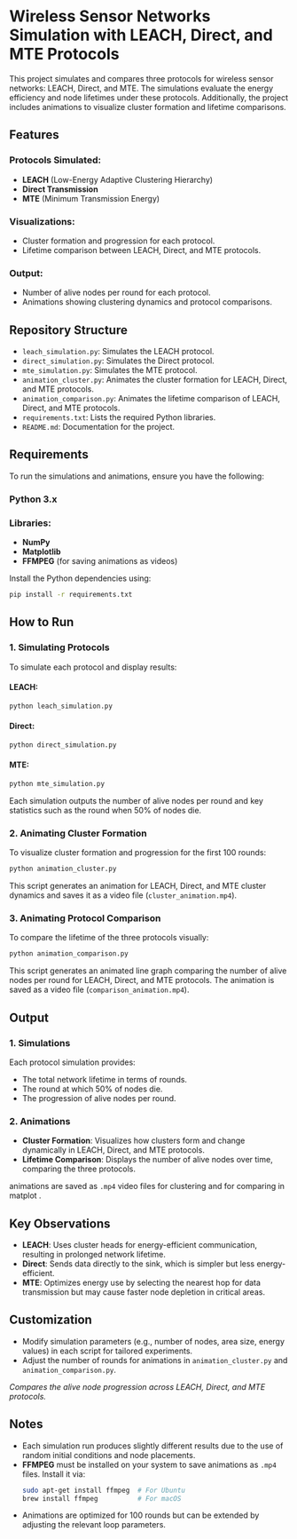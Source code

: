 # Wireless Sensor Networks Simulation with LEACH, Direct, and MTE Protocols

This project simulates and compares three protocols for wireless sensor networks: LEACH, Direct, and MTE. The simulations evaluate the energy efficiency and node lifetimes under these protocols. Additionally, the project includes animations to visualize cluster formation and lifetime comparisons.

## Features

### Protocols Simulated:

- **LEACH** (Low-Energy Adaptive Clustering Hierarchy)
- **Direct Transmission**
- **MTE** (Minimum Transmission Energy)

### Visualizations:

- Cluster formation and progression for each protocol.
- Lifetime comparison between LEACH, Direct, and MTE protocols.

### Output:

- Number of alive nodes per round for each protocol.
- Animations showing clustering dynamics and protocol comparisons.

## Repository Structure

- `leach_simulation.py`: Simulates the LEACH protocol.
- `direct_simulation.py`: Simulates the Direct protocol.
- `mte_simulation.py`: Simulates the MTE protocol.
- `animation_cluster.py`: Animates the cluster formation for LEACH, Direct, and MTE protocols.
- `animation_comparison.py`: Animates the lifetime comparison of LEACH, Direct, and MTE protocols.
- `requirements.txt`: Lists the required Python libraries.
- `README.md`: Documentation for the project.

## Requirements

To run the simulations and animations, ensure you have the following:

### Python 3.x

### Libraries:

- **NumPy**
- **Matplotlib**
- **FFMPEG** (for saving animations as videos)

Install the Python dependencies using:

```bash
pip install -r requirements.txt
```

## How to Run

### 1. Simulating Protocols

To simulate each protocol and display results:

#### LEACH:

```bash
python leach_simulation.py
```

#### Direct:

```bash
python direct_simulation.py
```

#### MTE:

```bash
python mte_simulation.py
```

Each simulation outputs the number of alive nodes per round and key statistics such as the round when 50% of nodes die.

### 2. Animating Cluster Formation

To visualize cluster formation and progression for the first 100 rounds:

```bash
python animation_cluster.py
```

This script generates an animation for LEACH, Direct, and MTE cluster dynamics and saves it as a video file (`cluster_animation.mp4`).

### 3. Animating Protocol Comparison

To compare the lifetime of the three protocols visually:

```bash
python animation_comparison.py
```

This script generates an animated line graph comparing the number of alive nodes per round for LEACH, Direct, and MTE protocols. The animation is saved as a video file (`comparison_animation.mp4`).

## Output

### 1. Simulations

Each protocol simulation provides:

- The total network lifetime in terms of rounds.
- The round at which 50% of nodes die.
- The progression of alive nodes per round.

### 2. Animations

- **Cluster Formation**: Visualizes how clusters form and change dynamically in LEACH, Direct, and MTE protocols.
- **Lifetime Comparison**: Displays the number of alive nodes over time, comparing the three protocols.

animations are saved as `.mp4` video files for clustering and for comparing in matplot .

## Key Observations

- **LEACH**: Uses cluster heads for energy-efficient communication, resulting in prolonged network lifetime.
- **Direct**: Sends data directly to the sink, which is simpler but less energy-efficient.
- **MTE**: Optimizes energy use by selecting the nearest hop for data transmission but may cause faster node depletion in critical areas.

## Customization

- Modify simulation parameters (e.g., number of nodes, area size, energy values) in each script for tailored experiments.
- Adjust the number of rounds for animations in `animation_cluster.py` and `animation_comparison.py`.

_Compares the alive node progression across LEACH, Direct, and MTE protocols._

## Notes

- Each simulation run produces slightly different results due to the use of random initial conditions and node placements.
- **FFMPEG** must be installed on your system to save animations as `.mp4` files. Install it via:
  ```bash
  sudo apt-get install ffmpeg  # For Ubuntu
  brew install ffmpeg          # For macOS
  ```
- Animations are optimized for 100 rounds but can be extended by adjusting the relevant loop parameters.

